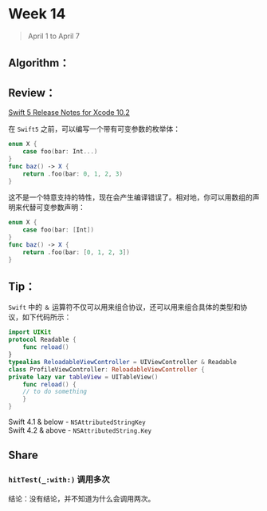# Week 14

> April 1 to April 7

## Algorithm：

## Review：
[Swift 5 Release Notes for Xcode 10.2](https://github.com/SwiftOldDriver/iOS-Weekly/blob/master/Posts/Swift5%20%E6%9B%B4%E6%96%B0%E7%AC%94%E8%AE%B0.md)

在 `Swift5` 之前，可以编写一个带有可变参数的枚举体：
```swift
enum X {
    case foo(bar: Int...) 
}
func baz() -> X {
    return .foo(bar: 0, 1, 2, 3) 
}
```

这不是一个特意支持的特性，现在会产生编译错误了。相对地，你可以用数组的声明来代替可变参数声明：
```swift
enum X {
    case foo(bar: [Int]) 
} 
func baz() -> X {
    return .foo(bar: [0, 1, 2, 3]) 
}
```

## Tip：
`Swift` 中的 `＆` 运算符不仅可以用来组合协议，还可以用来组合具体的类型和协议，如下代码所示：
```swift
import UIKit
protocol Readable {
    func reload()
}
typealias ReloadableViewController = UIViewController & Readable
class ProfileViewController: ReloadableViewController {
private lazy var tableView = UITableView()
    func reload() {
    // to do something
    }
}
```

Swift 4.1 & below - `NSAttributedStringKey`  
Swift 4.2 & above - `NSAttributedString.Key`

## Share
### `hitTest(_:with:)` 调用多次
结论：没有结论，并不知道为什么会调用两次。